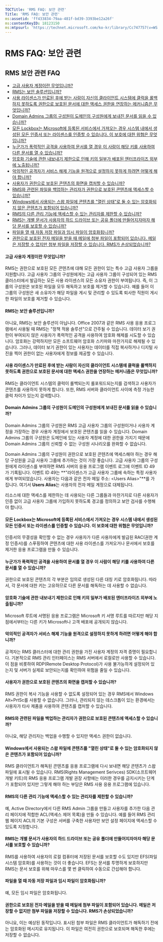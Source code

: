 ```yaml
---
TOCTitle: 'RMS FAQ: 보안 관련'
Title: 'RMS FAQ: 보안 관련'
ms:assetid: 'ff433834-79aa-481f-bd39-3393be12a26f'
ms:contentKeyID: 18123150
ms:mtpsurl: 'https://technet.microsoft.com/ko-kr/library/Cc747757(v=WS.10)'
---
```


RMS FAQ: 보안 관련
==================

RMS 보안 관련 FAQ
-----------------

-   [고급 사용자 계정이란 무엇입니까?](#bkmk_43)
-   [RMS는 보안 솔루션입니까?](#bkmk_44)
-   [사용 라이센스가 만료된 후에 받는 사람이 자신의 클라이언트 시스템에 클럭을 롤백하지 못하도록 권한으로 보호된 문서에 대한 액세스 권한을 연장하는 메커니즘은 무엇입니까?](#bkmk_45)
-   [Domain Admins 그룹의 구성원이 도메인의 구성원에게 보내진 문서를 읽을 수 있습니까?](#bkmk_46)
-   [모든 Lockbox는 Microsoft에 등록된 서비스에서 가져오는 경우 시스템 내에서 생성된 모든 인증서 또는 라이센스를 인증할 수 있습니다. 이 보호에 대한 위협은 무엇입니까?](#bkmk_47)
-   [누군가가 폭력적인 공격을 사용하여 문서를 열 경우 이 사람이 해당 키를 사용하여 다른 문서를 열 수 있습니까?](#bkmk_48)
-   [암호화 기술에 관한 내보내기 제한으로 인해 키의 일부가 배포된 엔터프라이즈 외부에 노출됩니까?](#bkmk_49)
-   [악의적인 공격자가 서비스 해제 기능을 원격으로 설정하지 못하게 하려면 어떻게 해야 합니까?](#bkmk_50)
-   [사용자가 권한으로 보호된 콘텐츠의 화면을 캡처할 수 있습니까?](#bkmk_51)
-   [RMS와 관련된 파일을 백업하는 관리자가 권한으로 보호된 콘텐츠에 액세스할 수 있습니까?](#bkmk_52)
-   [Windows에서 사용되는 스왑 파일에 콘텐츠를 "열린 상태"로 둘 수 있는 암호화되지 않은 콘텐츠가 포함되어 있습니까?](#bkmk_53)
-   [RMS의 다른 관리 기능에 액세스할 수 있는 관리자를 제한할 수 있습니까?](#bkmk_54)
-   [RMS는 개별 문서가 사용자의 하드 드라이브 또는 공유 폴더에 만들어지자마자 해당 문서를 보호할 수 있습니까?](#bkmk_55)
-   [파일을 열 때 자동 저장 파일과 임시 파일이 암호화됩니까?](#bkmk_56)
-   [권한으로 보호된 전자 메일을 받을 때 메일에 첨부 파일이 포함되어 있습니다. 메일은 저장할 수 없지만 첨부 파일을 저장할 수 있습니다. RMS가 손상되었습니까?](#bkmk_562)

<span id="BKMK_43"></span>
#### 고급 사용자 계정이란 무엇입니까?

RMS는 권한으로 보호된 모든 콘텐츠에 대해 모든 권한이 있는 특수 고급 사용자 그룹을 지원합니다. 고급 사용자 그룹의 구성원에게는 고급 사용자 그룹이 구성되어 있는 RMS 클러스터에서 발급하는 모든 사용 라이센스의 모든 소유자 권한이 부여됩니다. 즉, 이 그룹의 구성원은 보호된 파일을 모두 해독하고 보호를 제거할 수 있습니다. 예를 들어 이 그룹의 구성원은 새 소유자가 해당 파일을 게시 및 관리할 수 있도록 퇴사한 직원이 게시한 파일의 보호를 제거할 수 있습니다.

<span id="BKMK_44"></span>
#### RMS는 보안 솔루션입니까?

아니요, RMS는 보안 솔루션이 아닙니다. Office 2007과 같은 RMS 사용 응용 프로그램에서 사용될 때 RMS는 "정책 적용 솔루션"으로 간주될 수 있습니다. 데이터 보기 권한이 부여되지 않은 사용자가 폭력적인 공격을 사용하여 암호화 해제를 시도할 수 있습니다. 암호화는 강력하지만 모든 소프트웨어 암호화 스키마와 마찬가지로 해제될 수 있습니다. 그러나, 데이터 보기 권한이 있는 사용자는 데이터를 직접 복사하거나 디지털 사진을 찍어 권한이 없는 사용자에게 정보를 제공할 수 있습니다.

<span id="BKMK_45"></span>
#### 사용 라이센스가 만료된 후에 받는 사람이 자신의 클라이언트 시스템에 클럭을 롤백하지 못하도록 권한으로 보호된 문서에 대한 액세스 권한을 연장하는 메커니즘은 무엇입니까?

RMS는 클라이언트 시스템의 클럭이 롤백되는지 롤포워드되는지를 검색하고 사용자가 콘텐츠를 사용하지 못하게 합니다. 또한, RMS 서버와 클라이언트 사이에 측정 가능한 클럭 차이가 있는지 검색합니다.

<span id="BKMK_46"></span>
#### Domain Admins 그룹의 구성원이 도메인의 구성원에게 보내진 문서를 읽을 수 있습니까?

Domain Admins 그룹의 구성원은 RMS 고급 사용자 그룹의 구성원이거나 사용자 계정을 가장하는 경우 사용자 계정에서 보호된 콘텐츠를 읽을 수 있습니다. Domain Admins 그룹의 구성원은 도메인에 있는 사용자 계정에 대한 권한을 가지기 때문에 Domain Admins 그룹의 신뢰할 수 없는 구성원 시나리오를 완화할 수 없습니다.

Domain Admins 그룹의 구성원이 권한으로 보호된 콘텐츠에 액세스해야 하는 경우 해당 구성원을 고급 사용자 그룹에 추가하는 것이 가장 좋습니다. 고급 사용자 그룹의 구성원에게 라이센스를 부여하면 RMS 서버의 응용 프로그램 이벤트 로그에 이벤트 ID 49가 기록됩니다. 이벤트 ID 49는 **"라이센스가 고급 사용자 그룹에 속하는 특정 사용자에게 부여되었습니다. 사용자는 다음과 같은 전자 메일 주소: &lt;Users Alias&gt;"**를 가집니다. 여기서 **Users Alias**는 사용자의 전자 메일 계정으로 대체됩니다.

리소스에 대한 액세스를 제한하는 데 사용되는 다른 그룹들과 마찬가지로 다른 사용자가 인증 없이 고급 사용자 그룹에 가입하지 못하도록 경고를 정의하고 보안 검사를 수행해야 합니다.

<span id="BKMK_47"></span>
#### 모든 Lockbox는 Microsoft에 등록된 서비스에서 가져오는 경우 시스템 내에서 생성된 모든 인증서 또는 라이센스를 인증할 수 있습니다. 이 보호에 대한 위협은 무엇입니까?

인증서의 무결성을 확인할 수 없는 경우 사용자가 다른 사용자에게 발급된 RAC(권한 계정 인증서)를 스푸핑하여 콘텐츠에 대한 사용 라이센스를 가져오거나 문서에서 보호를 제거한 응용 프로그램을 만들 수 있습니다.

<span id="BKMK_48"></span>
#### 누군가가 폭력적인 공격을 사용하여 문서를 열 경우 이 사람이 해당 키를 사용하여 다른 문서를 열 수 있습니까?

권한으로 보호된 콘텐츠의 각 부분은 임의로 생성된 다른 대칭 키로 암호화됩니다. 따라서, 각 문서에 대한 키는 고유하므로 다른 문서를 해독하는 데 사용할 수 없습니다.

<span id="BKMK_49"></span>
#### 암호화 기술에 관한 내보내기 제한으로 인해 키의 일부가 배포된 엔터프라이즈 외부에 노출됩니까?

Microsoft 루트에 서명된 응용 프로그램은 Microsoft 키 서명 루트를 따르지만 해당 지점에서부터는 다른 키가 Microsoft나 고객 배포에 공개되지 않습니다.

<span id="BKMK_50"></span>
#### 악의적인 공격자가 서비스 해제 기능을 원격으로 설정하지 못하게 하려면 어떻게 해야 합니까?

공격자는 RMS 클러스터에 대한 관리 권한을 가진 사용자 계정의 자격 증명이 필요합니다. 기본적으로 RMS 관리 인터페이스는 RMS 서버에서 로컬로만 사용할 수 있습니다. 이 점을 비롯하여 RDP(Remote Desktop Protocol)가 사용 불가능하게 설정되어 있는지 및 서버가 실제로 보안되는지를 확인하여 위험을 줄일 수 있습니다.

<span id="BKMK_51"></span>
#### 사용자가 권한으로 보호된 콘텐츠의 화면을 캡처할 수 있습니까?

RMS 권한이 복사 기능을 사용할 수 없도록 설정되어 있는 경우 RMS에서 Windows Alt+PrtSc를 사용할 수 없습니다. 그러나, 관리되지 않는 데스크톱이 있는 환경에서는 사용자가 타사 제품을 사용하여 콘텐츠를 캡처할 수 있습니다.

<span id="BKMK_52"></span>
#### RMS와 관련된 파일을 백업하는 관리자가 권한으로 보호된 콘텐츠에 액세스할 수 있습니까?

아니요, 해당 관리자는 백업을 수행할 수 있지만 액세스 권한이 없습니다.

<span id="BKMK_53"></span>
#### Windows에서 사용되는 스왑 파일에 콘텐츠를 "열린 상태"로 둘 수 있는 암호화되지 않은 콘텐츠가 포함되어 있습니까?

RMS 클라이언트가 해독된 콘텐츠를 응용 프로그램에 다시 보내면 해당 콘텐츠가 스왑 파일에 표시될 수 있습니다. RMS(Rights Management Serivces) SDK(소프트웨어 개발 키트)의 RMS 응용 프로그램 개발 권장 사항에는 이러한 경우를 금지시키는 단계가 포함되어 있지만 그렇게 해야 하는 부담은 RMS 사용 응용 프로그램에 있습니다.

<span id="BKMK_54"></span>
#### RMS의 다른 관리 기능에 액세스할 수 있는 관리자를 제한할 수 있습니까?

예, Active Directory에서 다른 RMS Admin 그룹을 만들고 사용자를 추가한 다음 관리 페이지에 적합한 ACL(액세스 제어 목록)을 만들 수 있습니다. 예를 들어 RMS 관리 웹 페이지 ACL의 기본 구성은 서버를 구축한 사용자만 보안 설정 페이지에 액세스할 수 있도록 지정합니다.

<span id="BKMK_55"></span>
#### RMS는 개별 문서가 사용자의 하드 드라이브 또는 공유 폴더에 만들어지자마자 해당 문서를 보호할 수 있습니까?

RMS를 사용하여 사용자의 로컬 컴퓨터에 저장된 문서를 보호할 수도 있지만 EFS(파일 시스템 암호화)를 사용하는 것이 더 좋습니다. EFS는 문서를 투명하게 보호하지만 RMS는 문서 보호를 위해 마우스를 몇 번 클릭하여 수동으로 간섭해야 합니다.

<span id="BKMK_56"></span>
#### 파일을 열 때 자동 저장 파일과 임시 파일이 암호화됩니까?

예, 모든 임시 파일은 암호화됩니다.

<span id="BKMK_562"></span>
#### 권한으로 보호된 전자 메일을 받을 때 메일에 첨부 파일이 포함되어 있습니다. 메일은 저장할 수 없지만 첨부 파일을 저장할 수 있습니다. RMS가 손상되었습니까?

아니요, 이는 예상된 동작입니다. 표시된 첨부 파일은 RMS 클라이언트가 해독하기 전에는 암호화된 메시지로 유지됩니다. 이 파일은 여전히 권한으로 보호되며 해독한 후에는 저장할 수 없습니다.

